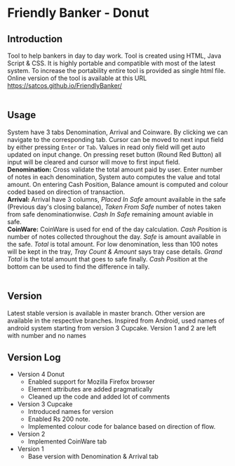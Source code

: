 # Friendly Banker - Donut


## Introduction
Tool to help bankers in day to day work. Tool is created using HTML, Java Script & CSS. 
It is highly portable and compatible with most of the latest system. To increase the portability entire tool is provided as single html file.
Online version of the tool is available at this URL https://satcos.github.io/FriendlyBanker/<br/><br/>

## Usage
System have 3 tabs Denomination, Arrival and Coinware. By clicking we can navigate to the corresponding tab.
Cursor can be moved to next input field by either pressing `Enter` or `Tab`. Values in read only field will get auto updated on input change.
On pressing reset button (Round Red Button) all input will be cleared and cursor will move to first input field.<br/>
**Denomination:**  Cross validate the total amount paid by user. Enter number of notes in each denomination, System auto computes the value and total amount. 
On entering Cash Position, Balance amount is computed and colour coded based on direction of transaction. <br/>
**Arrival:**  Arrival have 3 columns, *Placed In Safe* amount available in the safe (Previous day's closing balance), *Taken From Safe* number of notes taken from safe denominationwise.
*Cash In Safe* remaining amount aviable in safe. <br/>
**CoinWare:**  CoinWare is used for end of the day calculation. *Cash Position* is number of notes collected throughout the day. *Safe* is amount available in the safe.
*Total* is total amount. For low denomination, less than 100 notes will be kept in the tray, *Tray Count & Amount* says tray case details. *Grand Total* is the total amount that goes to safe finally.
*Cash Position* at the bottom can be used to find the difference in tally.<br/><br/>

## Version
Latest stable version is available in master branch. Other version are available in the respective branches. 
Inspired from Android, used names of android system starting from version 3 Cupcake.
Version 1 and 2 are left with number and no names

## Version Log
- Version 4 Donut
	- Enabled support for Mozilla Firefox browser
	- Element attributes are added pragmatically
	- Cleaned up the code and added lot of comments
- Version 3 Cupcake
	- Introduced names for version
	- Enabled Rs 200 note.
	- Implemented colour code for balance based on direction of flow.
- Version 2
	- Implemented CoinWare tab
- Version 1
	- Base version with Denomination & Arrival tab
